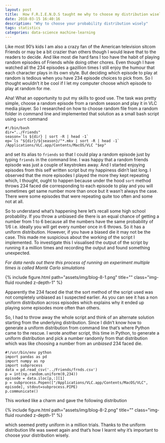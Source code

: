```yaml
---
layout: post
title:  How F.R.I.E.N.D.S taught me why to choose my distribution wisely.
date: 2018-03-15 16:40:16
description: "Why to choose your probability distribution wisely"
tags: statistics
categories: data-science machine-learning
---
```


Like most 90’s kids I am also a crazy fan of the American television sitcom Friends or may be a bit crazier than others though I would leave that to the readers to decide. And like most die hard fans I too have the habit of playing random episodes of Friends while doing other chores. Even though I have watched all the 234 episodes a gazillion times I still enjoy the humour that each character plays in its own style. But deciding which episode to play at random is tedious when you have 234 episode choices to pick from. So I thought wouldn’t it be cool if I let my computer choose which episode to play at random for me.

Aha! What an opportunity to put my skills to good use. The task was pretty simple, choose a random episode from a random season and play it in VLC media player. So I researched on how to choose random file from a random folder in command line and implemented that solution as a small bash script using `sort` command


```
#!/bin/bash
dir="../Friends"
season=`ls ${dir} | sort -R | head -1`
ep=`ls "${dir}/${season}/"*.mkv | sort -R | head -1`
/Applications/VLC.app/Contents/MacOS/VLC "$ep"
```

and set its alias to `friends` so that I could play a random episode just by typing `friends` in the command line.
I was happy that a random friends episode was just a couple of keystrokes away. And I started enjoying episodes from this self written script but my happiness didn’t last long. I observed that the more episodes I played the more they kept repeating which, I thought, ought to happen because under the hood `sort` method throws 234 faced die corresponding to each episode to play and you will sometimes get same number more than once but it wasn’t always the case. There were some episodes that were repeating quite too often and some not at all.

So to understand what’s happening here let’s recall some high school probability. If you throw a unbiased die there is an equal chance of getting a number from 1 to 6 because all the numbers have the same probability of 1/6 i.e. ideally you will get every number once in 6 throws. So it has a uniform distribution. However, if you have a biased die it may not be the case. This made me suspicious about the working of the script I implemented.
To investigate this I visualised the output of the script by running it a million times and recording the output and found something unexpected.

*For data nerds out there this process of running an experiment multiple times is called Montè Carlo simulations*

<div class="row justify-content-sm-center">
    <div class="col-sm mt-3 mt-md-0">
        {% include figure.html path="assets/img/blog-8-1.png" title="" class="img-fluid rounded z-depth-1" %}
    </div>
</div>

Apparently the 234 faced die that the sort method of the script used was not completely unbiased as I suspected earlier. As you can see it has a non uniform distribution across episodes which explains why it ended up playing some episodes more often than others.

So, I had to throw away the whole script and think of an alternate solution starting from the underlying distribution. Since I didn’t know how to generate a uniform distribution from command line that’s where Python came to the rescue. I wrote another script, this time in Python, to generate a uniform distribution and pick a number randomly from that distribution which was like choosing a number from an *unbiased* 234 faced die.

```
#!/usr/bin/env python
import pandas as pd
import numpy as np
import subprocess
data = pd.read_csv('../Friends/frnds.csv')
p = int(np.random.uniform(0,234))
episode = data.iloc[p,:][1]
p = subprocess.Popen(["/Applications/VLC.app/Contents/MacOS/VLC", episode], stdout=subprocess.PIPE)
p.communicate()
```

This worked like a charm and gave the following distribution

<div class="row justify-content-sm-center">
    <div class="col-sm mt-3 mt-md-0">
        {% include figure.html path="assets/img/blog-8-2.png" title="" class="img-fluid rounded z-depth-1" %}
    </div>
</div>

which seemed pretty uniform in a million trials. Thanks to the uniform distribution life was sweet again and that’s how I learnt why it’s important to choose your distribution wisely.
